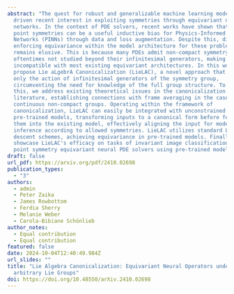 ```yaml
---
abstract: "The quest for robust and generalizable machine learning models has
  driven recent interest in exploiting symmetries through equivariant neural
  networks. In the context of PDE solvers, recent works have shown that Lie
  point symmetries can be a useful inductive bias for Physics-Informed Neural
  Networks (PINNs) through data and loss augmentation. Despite this, directly
  enforcing equivariance within the model architecture for these problems
  remains elusive. This is because many PDEs admit non-compact symmetry groups,
  oftentimes not studied beyond their infinitesimal generators, making them
  incompatible with most existing equivariant architectures. In this work, we
  propose Lie aLgebrA Canonicalization (LieLAC), a novel approach that exploits
  only the action of infinitesimal generators of the symmetry group,
  circumventing the need for knowledge of the full group structure. To achieve
  this, we address existing theoretical issues in the canonicalization
  literature, establishing connections with frame averaging in the case of
  continuous non-compact groups. Operating within the framework of
  canonicalization, LieLAC can easily be integrated with unconstrained
  pre-trained models, transforming inputs to a canonical form before feeding
  them into the existing model, effectively aligning the input for model
  inference according to allowed symmetries. LieLAC utilizes standard Lie group
  descent schemes, achieving equivariance in pre-trained models. Finally, we
  showcase LieLAC's efficacy on tasks of invariant image classification and Lie
  point symmetry equivariant neural PDE solvers using pre-trained models. "
draft: false
url_pdf: https://arxiv.org/pdf/2410.02698
publication_types:
  - "3"
authors:
  - admin
  - Peter Zaika
  - James Rowbottom
  - Ferdia Sherry
  - Melanie Weber
  - Carola-Bibiane Schönlieb
author_notes:
  - Equal contribution
  - Equal contribution
featured: false
date: 2024-10-04T12:40:49.984Z
url_slides: ""
title: "Lie Algebra Canonicalization: Equivariant Neural Operators under
  arbitrary Lie Groups"
doi: https://doi.org/10.48550/arXiv.2410.02698
---
```

